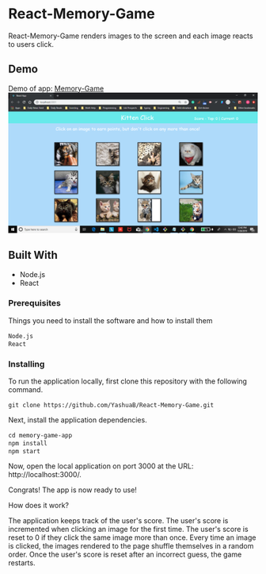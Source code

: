 
# React-Memory-Game
React-Memory-Game renders  images to the screen and each image reacts to users click. 

## Demo

Demo of app: [Memory-Game](https://yashuab.github.io/React-Memory-Game/)
![KittinClick](memory-game-app/public/images/cats/kittenClick.png)

## Built With
* Node.js
* React
### Prerequisites
Things you need to install the software and how to install them

```
Node.js
React
```
### Installing
To run the application locally, first clone this repository with the following command.
```
git clone https://github.com/YashuaB/React-Memory-Game.git
```
Next, install the application dependencies.

```
cd memory-game-app
npm install
npm start
```


Now, open the local application on port 3000 at the URL: http://localhost:3000/.

Congrats! The app is now ready to use!

How does it work?

The application keeps track of the user's score. The user's score is incremented when clicking an image for the first time. The user's score is reset to 0 if they click the same image more than once. Every time an image is clicked, the images rendered to the page shuffle themselves in a random order. Once the user's score is reset after an incorrect guess, the game restarts.
